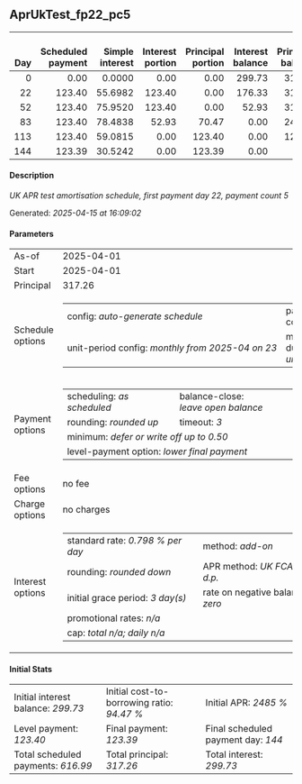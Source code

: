 <h2>AprUkTest_fp22_pc5</h2><table><thead style="vertical-align: bottom;"><th style="text-align: right;">Day</th><th style="text-align: right;">Scheduled payment</th><th style="text-align: right;">Simple interest</th><th style="text-align: right;">Interest portion</th><th style="text-align: right;">Principal portion</th><th style="text-align: right;">Interest balance</th><th style="text-align: right;">Principal balance</th><th style="text-align: right;">Total simple interest</th><th style="text-align: right;">Total interest</th><th style="text-align: right;">Total principal</th></thead><tr style="text-align: right;"><td class="ci00">0</td><td class="ci01" style="white-space: nowrap;">0.00</td><td class="ci02">0.0000</td><td class="ci03">0.00</td><td class="ci04">0.00</td><td class="ci05">299.73</td><td class="ci06">317.26</td><td class="ci07">0.0000</td><td class="ci08">0.00</td><td class="ci09">0.00</td></tr><tr style="text-align: right;"><td class="ci00">22</td><td class="ci01" style="white-space: nowrap;">123.40</td><td class="ci02">55.6982</td><td class="ci03">123.40</td><td class="ci04">0.00</td><td class="ci05">176.33</td><td class="ci06">317.26</td><td class="ci07">55.6982</td><td class="ci08">123.40</td><td class="ci09">0.00</td></tr><tr style="text-align: right;"><td class="ci00">52</td><td class="ci01" style="white-space: nowrap;">123.40</td><td class="ci02">75.9520</td><td class="ci03">123.40</td><td class="ci04">0.00</td><td class="ci05">52.93</td><td class="ci06">317.26</td><td class="ci07">131.6502</td><td class="ci08">246.80</td><td class="ci09">0.00</td></tr><tr style="text-align: right;"><td class="ci00">83</td><td class="ci01" style="white-space: nowrap;">123.40</td><td class="ci02">78.4838</td><td class="ci03">52.93</td><td class="ci04">70.47</td><td class="ci05">0.00</td><td class="ci06">246.79</td><td class="ci07">210.1340</td><td class="ci08">299.73</td><td class="ci09">70.47</td></tr><tr style="text-align: right;"><td class="ci00">113</td><td class="ci01" style="white-space: nowrap;">123.40</td><td class="ci02">59.0815</td><td class="ci03">0.00</td><td class="ci04">123.40</td><td class="ci05">0.00</td><td class="ci06">123.39</td><td class="ci07">269.2155</td><td class="ci08">299.73</td><td class="ci09">193.87</td></tr><tr style="text-align: right;"><td class="ci00">144</td><td class="ci01" style="white-space: nowrap;">123.39</td><td class="ci02">30.5242</td><td class="ci03">0.00</td><td class="ci04">123.39</td><td class="ci05">0.00</td><td class="ci06">0.00</td><td class="ci07">299.7397</td><td class="ci08">299.73</td><td class="ci09">317.26</td></tr></table><p><h4>Description</h4><i>UK APR test amortisation schedule, first payment day 22, payment count 5</i></p><p>Generated: <i>2025-04-15 at 16:09:02</i></p><h4>Parameters</h4><table><tr><td>As-of</td><td>2025-04-01</td></tr><tr><td>Start</td><td>2025-04-01</td></tr><tr><td>Principal</td><td>317.26</td></tr><tr><td>Schedule options</td><td><table><tr><td>config: <i>auto-generate schedule</i></td><td>payment count: <i>5</i></td></tr><tr><td style="white-space: nowrap;">unit-period config: <i>monthly from 2025-04 on 23</i></td><td>max duration: <i>unlimited</i></td></tr></table></td></tr><tr><td>Payment options</td><td><table><tr><td>scheduling: <i>as scheduled</i></td><td>balance-close: <i>leave&nbsp;open&nbsp;balance</i></td></tr><tr><td>rounding: <i>rounded up</i></td><td>timeout: <i>3</i></td></tr><tr><td colspan='2'>minimum: <i>defer&nbsp;or&nbsp;write&nbsp;off&nbsp;up&nbsp;to&nbsp;0.50</i></td></tr><tr><td colspan='2'>level-payment option: <i>lower&nbsp;final&nbsp;payment</i></td></tr></table></td></tr><tr><td>Fee options</td><td>no fee</td></tr><tr><td>Charge options</td><td>no charges</td></tr><tr><td>Interest options</td><td><table><tr><td>standard rate: <i>0.798 % per day</i></td><td>method: <i>add-on</i></td></tr><tr><td>rounding: <i>rounded down</i></td><td>APR method: <i>UK FCA to 1 d.p.</i></td></tr><tr><td>initial grace period: <i>3 day(s)</i></td><td>rate on negative balance: <i>zero</i></td></tr><tr><td colspan="2">promotional rates: <i><i>n/a</i></i></td></tr><tr><td colspan="2">cap: <i>total <i>n/a</i>; daily <i>n/a</i></td></tr></table></td></tr></table><h4>Initial Stats</h4><table><tr><td>Initial interest balance: <i>299.73</i></td><td>Initial cost-to-borrowing ratio: <i>94.47 %</i></td><td>Initial APR: <i>2485 %</i></td></tr><tr><td>Level payment: <i>123.40</i></td><td>Final payment: <i>123.39</i></td><td>Final scheduled payment day: <i>144</i></td></tr><tr><td>Total scheduled payments: <i>616.99</i></td><td>Total principal: <i>317.26</i></td><td>Total interest: <i>299.73</i></td></tr></table>